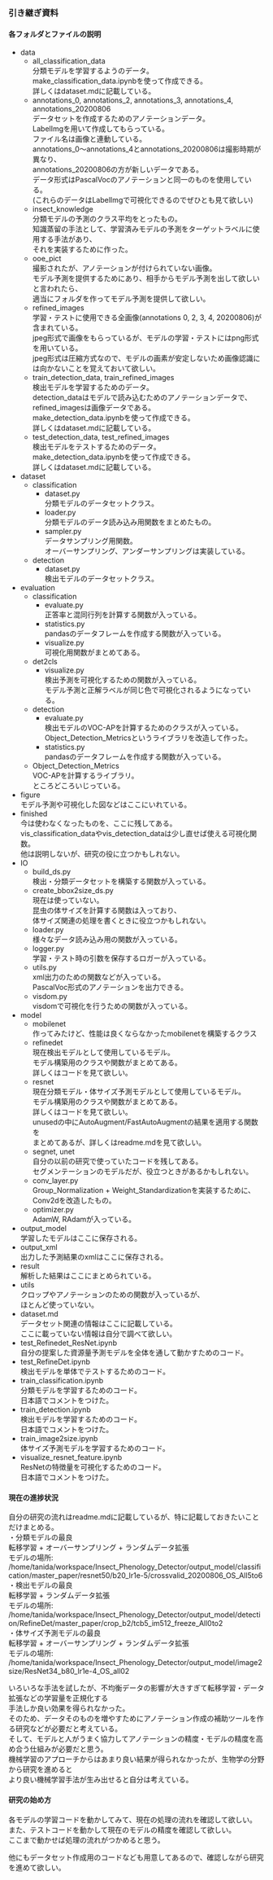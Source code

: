 ### 引き継ぎ資料  

#### 各フォルダとファイルの説明  
- data  
    - all_classification_data  
    分類モデルを学習するようのデータ。  
    make_classification_data.ipynbを使って作成できる。  
    詳しくはdataset.mdに記載している。  
    - annotations_0, annotations_2, annotations_3, annotations_4, annotations_20200806  
    データセットを作成するためのアノテーションデータ。  
    LabelImgを用いて作成してもらっている。  
    ファイル名は画像と連動している。  
    annotations_0〜annotations_4とannotations_20200806は撮影時期が異なり、  
    annotations_20200806の方が新しいデータである。  
    データ形式はPascalVocのアノテーションと同一のものを使用している。  
    (これらのデータはLabelImgで可視化できるのでぜひとも見て欲しい)  
    - insect_knowledge  
    分類モデルの予測のクラス平均をとったもの。  
    知識蒸留の手法として、学習済みモデルの予測をターゲットラベルに使用する手法があり、  
    それを実装するために作った。  
    - ooe_pict  
    撮影されたが、アノテーションが付けられていない画像。  
    モデル予測を提供するためにあり、相手からモデル予測を出して欲しいと言われたら、  
    適当にフォルダを作ってモデル予測を提供して欲しい。  
    - refined_images  
    学習・テストに使用できる全画像(annotations 0, 2, 3, 4, 20200806)が含まれている。  
    jpeg形式で画像をもらっているが、モデルの学習・テストにはpng形式を用いている。  
    jpeg形式は圧縮方式なので、モデルの画素が安定しないため画像認識には向かないことを覚えておいて欲しい。  
    - train_detection_data, train_refined_images  
    検出モデルを学習するためのデータ。  
    detection_dataはモデルで読み込むためのアノテーションデータで、  
    refined_imagesは画像データである。  
    make_detection_data.ipynbを使って作成できる。  
    詳しくはdataset.mdに記載している。  
    - test_detection_data, test_refined_images  
    検出モデルをテストするためのデータ。  
    make_detection_data.ipynbを使って作成できる。  
    詳しくはdataset.mdに記載している。  
- dataset  
    - classification  
        - dataset.py  
        分類モデルのデータセットクラス。  
        - loader.py  
        分類モデルのデータ読み込み用関数をまとめたもの。  
        - sampler.py  
        データサンプリング用関数。  
        オーバーサンプリング、アンダーサンプリングは実装している。  
    - detection  
        - dataset.py  
        検出モデルのデータセットクラス。  
- evaluation  
    - classification  
        - evaluate.py  
        正答率と混同行列を計算する関数が入っている。  
        - statistics.py  
        pandasのデータフレームを作成する関数が入っている。  
        - visualize.py  
        可視化用関数がまとめてある。  
    - det2cls  
        - visualize.py  
        検出予測を可視化するための関数が入っている。  
        モデル予測と正解ラベルが同じ色で可視化されるようになっている。  
    - detection  
        - evaluate.py  
        検出モデルのVOC-APを計算するためのクラスが入っている。  
        Object_Detection_Metricsというライブラリを改造して作った。  
        - statistics.py  
        pandasのデータフレームを作成する関数が入っている。  
    - Object_Detection_Metrics  
    VOC-APを計算するライブラリ。  
    ところどころいじっている。  
- figure  
モデル予測や可視化した図などはここにいれている。  
- finished  
今は使わなくなったものを、ここに残してある。  
vis_classification_dataやvis_detection_dataは少し直せば使える可視化関数。  
他は説明しないが、研究の役に立つかもしれない。  
- IO  
    - build_ds.py  
    検出・分類データセットを構築する関数が入っている。  
    - create_bbox2size_ds.py  
    現在は使っていない。  
    昆虫の体サイズを計算する関数は入っており、  
    体サイズ関連の処理を書くときに役立つかもしれない。  
    - loader.py  
    様々なデータ読み込み用の関数が入っている。  
    - logger.py  
    学習・テスト時の引数を保存するロガーが入っている。  
    - utils.py  
    xml出力のための関数などが入っている。  
    PascalVoc形式のアノテーションを出力できる。  
    - visdom.py  
    visdomで可視化を行うための関数が入っている。  
- model  
    - mobilenet  
    作ってみたけど、性能は良くならなかったmobilenetを構築するクラス  
    - refinedet  
    現在検出モデルとして使用しているモデル。  
    モデル構築用のクラスや関数がまとめてある。  
    詳しくはコードを見て欲しい。  
    - resnet  
    現在分類モデル・体サイズ予測モデルとして使用しているモデル。  
    モデル構築用のクラスや関数がまとめてある。  
    詳しくはコードを見て欲しい。  
    unusedの中にAutoAugment/FastAutoAugmentの結果を適用する関数を  
    まとめてあるが、詳しくはreadme.mdを見て欲しい。  
    - segnet, unet  
    自分の以前の研究で使っていたコードを残してある。  
    セグメンテーションのモデルだが、役立つときがあるかもしれない。  
    - conv_layer.py  
    Group_Normalization + Weight_Standardizationを実装するために、  
    Conv2dを改造したもの。  
    - optimizer.py  
    AdamW, RAdamが入っている。  
- output_model  
学習したモデルはここに保存される。  
- output_xml  
出力した予測結果のxmlはここに保存される。  
- result  
解析した結果はここにまとめられている。  
- utils  
クロップやアノテーションのための関数が入っているが、  
ほとんど使っていない。  
- dataset.md  
データセット関連の情報はここに記載している。  
ここに載っていない情報は自分で調べて欲しい。  
- test_Refinedet_ResNet.ipynb  
自分の提案した資源量予測モデルを全体を通して動かすためのコード。  
- test_RefineDet.ipynb  
検出モデルを単体でテストするためのコード。  
- train_classification.ipynb  
分類モデルを学習するためのコード。  
日本語でコメントをつけた。  
- train_detection.ipynb  
検出モデルを学習するためのコード。  
日本語でコメントをつけた。  
- train_image2size.ipynb  
体サイズ予測モデルを学習するためのコード。  
- visualize_resnet_feature.ipynb  
ResNetの特徴量を可視化するためのコード。  
日本語でコメントをつけた。  

#### 現在の進捗状況  
自分の研究の流れはreadme.mdに記載しているが、特に記載しておきたいことだけまとめる。  
・分類モデルの最良  
転移学習 + オーバーサンプリング + ランダムデータ拡張  
モデルの場所: /home/tanida/workspace/Insect_Phenology_Detector/output_model/classification/master_paper/resnet50/b20_lr1e-5/crossvalid_20200806_OS_All5to6  
・検出モデルの最良  
転移学習 + ランダムデータ拡張  
モデルの場所: 
/home/tanida/workspace/Insect_Phenology_Detector/output_model/detection/RefineDet/master_paper/crop_b2/tcb5_im512_freeze_All0to2  
・体サイズ予測モデルの最良  
転移学習 + オーバーサンプリング + ランダムデータ拡張  
モデルの場所: 
/home/tanida/workspace/Insect_Phenology_Detector/output_model/image2size/ResNet34_b80_lr1e-4_OS_all02  

いろいろな手法を試したが、不均衡データの影響が大きすぎて転移学習・データ拡張などの学習量を正規化する  
手法しか良い効果を得られなかった。  
そのため、データそのものを増やすためにアノテーション作成の補助ツールを作る研究などが必要だと考えている。  
そして、モデルと人がうまく協力してアノテーションの精度・モデルの精度を高め合う仕組みが必要だと思う。  
機械学習のアプローチからはあまり良い結果が得られなかったが、生物学の分野から研究を進めると  
より良い機械学習手法が生み出せると自分は考えている。  

#### 研究の始め方  
各モデルの学習コードを動かしてみて、現在の処理の流れを確認して欲しい。  
また、テストコードを動かして現在のモデルの精度を確認して欲しい。  
ここまで動かせば処理の流れがつかめると思う。  

他にもデータセット作成用のコードなども用意してあるので、確認しながら研究を進めて欲しい。  